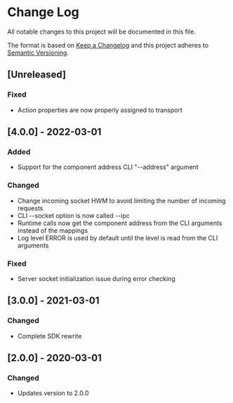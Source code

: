 # Change Log
All notable changes to this project will be documented in this file.

The format is based on [Keep a Changelog](http://keepachangelog.com/)
and this project adheres to [Semantic Versioning](http://semver.org/).

## [Unreleased]
### Fixed
- Action properties are now properly assigned to transport

## [4.0.0] - 2022-03-01
### Added
- Support for the component address CLI "--address" argument

### Changed
- Change incoming socket HWM to avoid limiting the number of incoming requests
- CLI --socket option is now called --ipc
- Runtime calls now get the component address from the CLI arguments instead of the mappings
- Log level ERROR is used by default until the level is read from the CLI arguments

### Fixed
- Server socket initialization issue during error checking

## [3.0.0] - 2021-03-01
### Changed
- Complete SDK rewrite

## [2.0.0] - 2020-03-01
### Changed
- Updates version to 2.0.0

